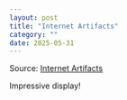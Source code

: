 ```yaml
---
layout: post
title: "Internet Artifacts"
category: ""
date: 2025-05-31
---
```



Source: [Internet Artifacts](https://neal.fun/internet-artifacts/)

Impressive display! 
